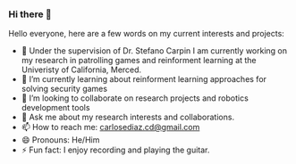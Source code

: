 ### Hi there 👋

<!-- **cdiazalvarenga/cdiazalvarenga** -->

Hello everyone, here are a few words on my current interests and projects:

- 🔭 Under the supervision of Dr. Stefano Carpin I am currently working on my research in patrolling games and reinforment learning 
      at the Univeristy of California, Merced. 
- 🌱 I’m currently learning about reinforment learning approaches for solving security games
- 👯 I’m looking to collaborate on research projects and robotics development tools
- 💬 Ask me about my research interests and collaborations.
- 📫 How to reach me: carlosediaz.cd@gmail.com
- 😄 Pronouns: He/Him
- ⚡ Fun fact: I enjoy recording and playing the guitar.
